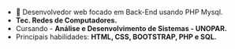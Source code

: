 - 🧐 Desenvolvedor web focado em Back-End usando PHP Mysql.
- <strong>Tec. Redes de Computadores.</strong> 
- Cursando - <strong>Análise e Desenvolvimento de Sistemas - UNOPAR.</strong>
- Principais habilidades: <strong>HTML, CSS, BOOTSTRAP, PHP e SQL.</strong>
